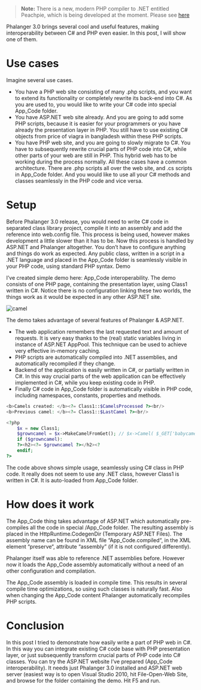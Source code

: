 > **Note:** There is a new, modern PHP compiler to .NET entitled Peachpie, which is being developed at the moment. Please see [here](www.github.com/iolevel/peachpie)

Phalanger 3.0 brings several cool and useful features, making interoperability between C# and PHP even easier. In this post, I will show one of them.

# Use cases

Imagine several use cases.

- You have a PHP web site consisting of many .php scripts, and you want to extend its functionality or completely rewrite its back-end into C#. As you are used to, you would like to write your C# code into special App_Code folder.
- You have ASP.NET web site already. And you are going to add some PHP scripts, because it is easier for your programmers or you have already the presentation layer in PHP. You still have to use existing C# objects from price of viagra in bangladesh within these PHP scripts.
- You have PHP web site, and you are going to slowly migrate to C#. You have to subsequently rewrite crucial parts of PHP code into C#, while other parts of your web are still in PHP. This hybrid web has to be working during the process normally.
All these cases have a common architecture. There are .php scripts all over the web site, and .cs scripts in App_Code folder. And you would like to use all your C# methods and classes seamlessly in the PHP code and vice versa.

# Setup

Before Phalanger 3.0 release, you would need to write C# code in separated class library project, compile it into an assembly and add the reference into web.config file. This process is being used, however makes development a little slower than it has to be.
Now this process is handled by ASP.NET and Phalanger altogether. You don’t have to configure anything and things do work as expected.
Any public class, written in a script in a .NET language and placed in the App_Code folder is seamlessly visible in your PHP code, using standard PHP syntax.
Demo

I’ve created simple demo here: App_Code interoperability. The demo consists of one PHP page, containing the presentation layer, using Class1 written in C#. Notice there is no configuration linking these two worlds, the things work as it would be expected in any other ASP.NET site.

![camel](https://github.com/bfistein/Phalanger/blob/master/docs/blog/camelweb.jpg)

The demo takes advantage of several features of Phalanger & ASP.NET.

- The web application remembers the last requested text and amount of requests. It is very easy thanks to the (real) static variables living in instance of ASP.NET AppPool. This technique can be used to achieve very effective in-memory caching.
- PHP scripts are automatically compiled into .NET assemblies, and automatically recompiled if they change.
- Backend of the application is easily written in C#, or partially written in C#. In this way crucial parts of the web application can be effectively implemented in C#, while you keep existing code in PHP.
- Finally C# code in App_Code folder is automatically visible in PHP code, including namespaces, constants, properties and methods.

```php
<b>Camels created: </b><?= Class1::$CamelsProcessed ?><br/>
<b>Previous camel: </b><?= Class1::$LastCamel ?><br/>

<?php
    $x = new Class1;
    $growncamel = $x->MakeCamelFromGet(); // $x->Camel( $_GET['babycamel'] );
    if ($growncamel):
    ?><h2><?= $growncamel ?></h2><?
    endif;
?>
```

The code above shows simple usage, seamlessly using C# class in PHP code. It really does not seem to use any .NET class, however Class1 is written in C#. It is auto-loaded from App_Code folder.

# How does it work

The App_Code thing takes advantage of ASP.NET which automatically pre-compiles all the code in special /App_Code folder. The resulting assembly is placed in the HttpRuntime.CodegenDir (Temporary ASP.NET Files). The assembly name can be found in XML file “App_Code.compiled“, in the XML element “preserve“, attribute “assembly” (if it is not configured differently).

Phalanger itself was able to reference .NET assemblies before. However now it loads the App_Code assembly automatically without a need of an other configuration and compilation.

The App_Code assembly is loaded in compile time. This results in several compile time optimizations, so using such classes is naturally fast. Also when changing the App_Code content Phalanger automatically recompiles PHP scripts.

# Conclusion

In this post I tried to demonstrate how easily write a part of PHP web in C#. In this way you can integrate existing C# code base with PHP presentation layer, or just subsequently transform crucial parts of PHP code into C# classes. You can try the ASP.NET website I’ve prepared (App_Code interoperability). It needs just Phalanger 3.0 installed and ASP.NET web server (easiest way is to open Visual Studio 2010, hit File-Open-Web Site, and browse for the folder containing the demo. Hit F5 and run.

